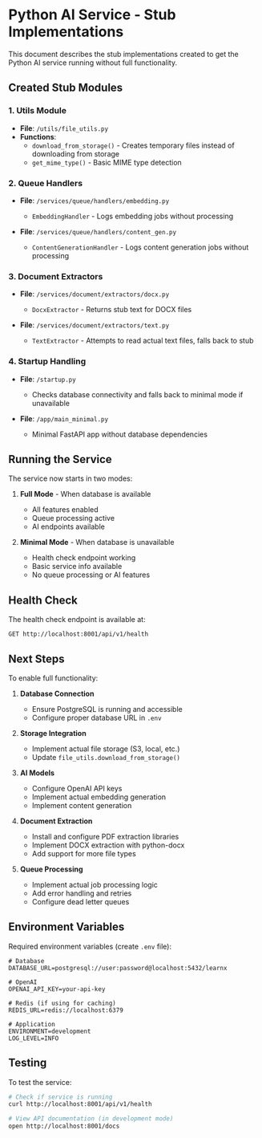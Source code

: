 # Python AI Service - Stub Implementations

This document describes the stub implementations created to get the Python AI service running without full functionality.

## Created Stub Modules

### 1. Utils Module
- **File**: `/utils/file_utils.py`
- **Functions**:
  - `download_from_storage()` - Creates temporary files instead of downloading from storage
  - `get_mime_type()` - Basic MIME type detection

### 2. Queue Handlers
- **File**: `/services/queue/handlers/embedding.py`
  - `EmbeddingHandler` - Logs embedding jobs without processing
  
- **File**: `/services/queue/handlers/content_gen.py`
  - `ContentGenerationHandler` - Logs content generation jobs without processing

### 3. Document Extractors
- **File**: `/services/document/extractors/docx.py`
  - `DocxExtractor` - Returns stub text for DOCX files
  
- **File**: `/services/document/extractors/text.py`
  - `TextExtractor` - Attempts to read actual text files, falls back to stub

### 4. Startup Handling
- **File**: `/startup.py`
  - Checks database connectivity and falls back to minimal mode if unavailable
  
- **File**: `/app/main_minimal.py`
  - Minimal FastAPI app without database dependencies

## Running the Service

The service now starts in two modes:

1. **Full Mode** - When database is available
   - All features enabled
   - Queue processing active
   - AI endpoints available

2. **Minimal Mode** - When database is unavailable
   - Health check endpoint working
   - Basic service info available
   - No queue processing or AI features

## Health Check

The health check endpoint is available at:
```
GET http://localhost:8001/api/v1/health
```

## Next Steps

To enable full functionality:

1. **Database Connection**
   - Ensure PostgreSQL is running and accessible
   - Configure proper database URL in `.env`

2. **Storage Integration**
   - Implement actual file storage (S3, local, etc.)
   - Update `file_utils.download_from_storage()`

3. **AI Models**
   - Configure OpenAI API keys
   - Implement actual embedding generation
   - Implement content generation

4. **Document Extraction**
   - Install and configure PDF extraction libraries
   - Implement DOCX extraction with python-docx
   - Add support for more file types

5. **Queue Processing**
   - Implement actual job processing logic
   - Add error handling and retries
   - Configure dead letter queues

## Environment Variables

Required environment variables (create `.env` file):

```env
# Database
DATABASE_URL=postgresql://user:password@localhost:5432/learnx

# OpenAI
OPENAI_API_KEY=your-api-key

# Redis (if using for caching)
REDIS_URL=redis://localhost:6379

# Application
ENVIRONMENT=development
LOG_LEVEL=INFO
```

## Testing

To test the service:

```bash
# Check if service is running
curl http://localhost:8001/api/v1/health

# View API documentation (in development mode)
open http://localhost:8001/docs
```